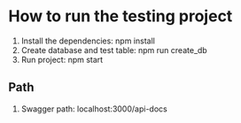


  
  # How to run the testing project
  
1. Install the dependencies: npm install
2. Create database and test table: npm run create_db
3. Run project: npm start


  ## Path 
1. Swagger path: localhost:3000/api-docs





        